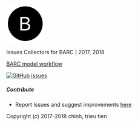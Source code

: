 ![Logo](./docs/images/Blogo.png)

Issues Collectors for BARC | 2017, 2018

[BARC model workflow](https://help.boydens.biz/mediawiki/index.php/BOST_00-10-1_-_BARC_model_workflow)

[![GitHub issues](https://img.shields.io/github/issues/chinh-trieutien/BARC.svg)](https://github.com/chinh-trieutien/BARC/issues)

##### Contribute

* Report Issues and suggest improvements [here](https://github.com/chinh-trieutien/BARC/issues)

Copyright (c) 2017-2018 chinh, trieu tien
